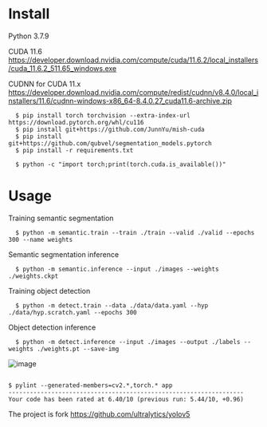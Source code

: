 # Install

Python 3.7.9

CUDA 11.6
https://developer.download.nvidia.com/compute/cuda/11.6.2/local_installers/cuda_11.6.2_511.65_windows.exe

CUDNN for CUDA 11.x
https://developer.download.nvidia.com/compute/redist/cudnn/v8.4.0/local_installers/11.6/cudnn-windows-x86_64-8.4.0.27_cuda11.6-archive.zip

```
  $ pip install torch torchvision --extra-index-url https://download.pytorch.org/whl/cu116
  $ pip install git+https://github.com/JunnYu/mish-cuda
  $ pip install git+https://github.com/qubvel/segmentation_models.pytorch
  $ pip install -r requirements.txt

  $ python -c "import torch;print(torch.cuda.is_available())"
```
# Usage
  Training semantic segmentation
  ```
    $ python -m semantic.train --train ./train --valid ./valid --epochs 300 --name weights
  ```
  Semantic segmentation inference
  ```
    $ python -m semantic.inference --input ./images --weights ./weights.ckpt
  ```
  Training object detection
  ```
    $ python -m detect.train --data ./data/data.yaml --hyp ./data/hyp.scratch.yaml --epochs 300
  ```
  Object detection inference
  ```
    $ python -m detect.inference --input ./images --output ./labels --weights ./weights.pt --save-img
  ```
  
  ![image](https://user-images.githubusercontent.com/96072580/182018468-b0f1ecc6-8221-4a7f-9bfe-6084d03b197d.png)

```

$ pylint --generated-members=cv2.*,torch.* app
------------------------------------------------------------------
Your code has been rated at 6.40/10 (previous run: 5.44/10, +0.96)
```

The project is fork https://github.com/ultralytics/yolov5
